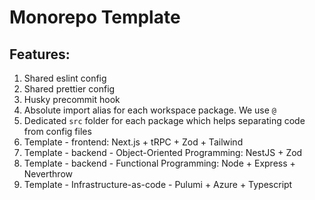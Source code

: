 # Monorepo Template

## Features:

1. Shared eslint config
2. Shared prettier config
3. Husky precommit hook
4. Absolute import alias for each workspace package. We use `@`
5. Dedicated `src` folder for each package which helps separating code from config files
6. Template - frontend: Next.js + tRPC + Zod + Tailwind
7. Template - backend - Object-Oriented Programming: NestJS + Zod
8. Template - backend - Functional Programming: Node + Express + Neverthrow
9. Template - Infrastructure-as-code - Pulumi + Azure + Typescript
